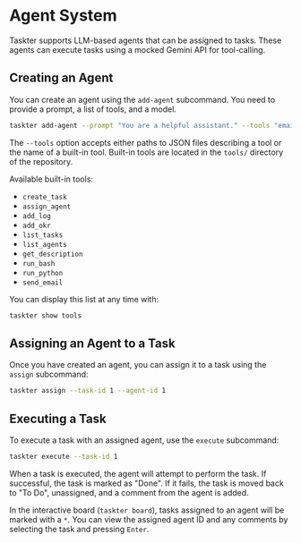 # Agent System

Taskter supports LLM-based agents that can be assigned to tasks. These agents can execute tasks using a mocked Gemini API for tool-calling.

## Creating an Agent

You can create an agent using the `add-agent` subcommand. You need to provide a prompt, a list of tools, and a model.

```bash
taskter add-agent --prompt "You are a helpful assistant." --tools "email" "calendar" --model "gemini-pro"
```

The `--tools` option accepts either paths to JSON files describing a tool or the name of a built-in tool. Built-in tools are located in the `tools/` directory of the repository.

Available built-in tools:
- `create_task`
- `assign_agent`
- `add_log`
- `add_okr`
- `list_tasks`
- `list_agents`
- `get_description`
- `run_bash`
- `run_python`
- `send_email`

You can display this list at any time with:

```bash
taskter show tools
```

## Assigning an Agent to a Task

Once you have created an agent, you can assign it to a task using the `assign` subcommand:

```bash
taskter assign --task-id 1 --agent-id 1
```

## Executing a Task

To execute a task with an assigned agent, use the `execute` subcommand:

```bash
taskter execute --task-id 1
```

When a task is executed, the agent will attempt to perform the task. If successful, the task is marked as "Done". If it fails, the task is moved back to "To Do", unassigned, and a comment from the agent is added.

In the interactive board (`taskter board`), tasks assigned to an agent will be marked with a `*`. You can view the assigned agent ID and any comments by selecting the task and pressing `Enter`.
